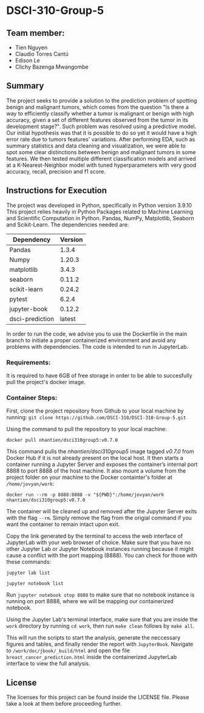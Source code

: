 # DSCI-310-Group-5

## Team member:
- Tien Nguyen
- Claudio Torres Cantú
- Edison Le
- Clichy Bazenga Mwangombe


## Summary
The project seeks to provide a solution to the prediction problem of spotting benign and malignant tumors, which comes from the question "Is there a way to efficiently classify whether a tumor is malignant or benign with high accuracy,  given a set of different features observed from the tumor in its development stage?". 
Such problem was resolved using a predictive model. Our initial hypothesis was that it is possible to do so yet it would have a high error rate due to tumors features' variations. 
After performing EDA, such as summary statistics and data cleaning and visualization, we were able to spot some clear distinctions between benign and malignant tumors in some features.
We then tested multiple different classification models and arrived at a K-Nearest-Neighbor model with tuned hyperparameters with very good accuracy, recall, precision and f1 score. 

## Instructions for Execution
The project was developed in Python, specifically in Python version 3.9.10
This project relies heavily in Python Packages related to Machine Learning and Scientific Computation in Python. Pandas, NumPy, Matplotlib, Seaborn and Scikit-Learn. 
The dependencies needed are:

|Dependency  |   Version|
|------------|----------|
|Pandas      |   1.3.4  |
|Numpy       |   1.20.3 |
|matplotlib  |   3.4.3  |
|seaborn     |   0.11.2 |
|scikit-learn|   0.24.2 |
|pytest      |   6.2.4  | 
|jupyter-book|   0.12.2 | 
|dsci-prediction|latest |

In order to run the code, we advise you to use the Dockerfile in the main branch to initiate a proper containerized environment and avoid any problems with dependencies. The code is intended to run in JupyterLab.

### Requirements:
It is required to have 6GB of free storage in order to be able to succesfully pull the project's docker image.  

### Container Steps:

First, clone the project repository from Github to your local machine by running:
`git clone https://github.com/DSCI-310/DSCI-310-Group-5.git`

Using the command to pull the repository to your local machine:

`docker pull nhantien/dsci310group5:v0.7.0`

This command pulls the *nhantien/dsci310group5* image tagged *v0.7.0* from Docker Hub if it is not already present on the local host. It then starts a container running a Jupyter Server and exposes the container’s internal port 8888 to port 8888 of the host machine. It also mount a volume from the project folder on your machine to the Docker containter's folder at `/home/jovyan/work`:

`docker run --rm -p 8888:8888 -v "${PWD}":/home/jovyan/work nhantien/dsci310group5:v0.7.0`

The container will be cleaned up and removed after the Jupyter Server exits with the flag `--rm`. Simply remove the flag from the origial command if you want the container to remain intact upon exit.

Copy the link generated by the terminal to access the web interface of JupyterLab with your web browser of choice. Make sure that you have no other Jupyter Lab or Jupyter Notebook instances running because it might cause a conflict with the port mapping (8888). You can check for those with these commands:

`jupyter lab list`

`jupyter notebook list`

Run `jupyter notebook stop 8888` to make sure that no notebook instance is running on port 8888, where we will be mapping our containerized notebook.

Using the Jupyter Lab's terminal interface, make sure that you are inside the `work` directory by running `cd work`, then run `make clean` follows by `make all`.

This will run the scripts to start the analysis, generate the neccessary figures and tables, and finally render the report with `JupyterBook`.
Navigate to `/work/doc/jbook/_build/html` and open the file `breast_cancer_prediction.html` inside the containerized JupyterLab interface to view the full analysis.

## License
The licenses for this project can be found inside the LICENSE file. Please take a look at them before proceeding further.
